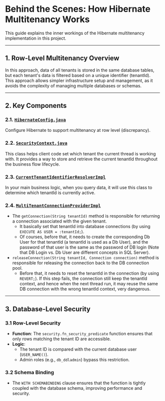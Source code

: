 # Behind the Scenes: How Hibernate Multitenancy Works

This guide explains the inner workings of the Hibernate multitenancy implementation in this project.

---

## 1. **Row-Level Multitenancy Overview**
In this approach, data of all tenants is stored in the same database tables, but each tenant's data is filtered based on a unique identifier (tenantId). This approach allows simpler infrastructure setup and management, as it avoids the complexity of managing multiple databases or schemas.

---

## 2. **Key Components**
### 2.1. [`HibernateConfig.java`](src/main/java/org/tnmk/practice_spring_jpa/pro07_multi_tenant_row_level/common/multitenant/HibernateConfig.java)
Configure Hibernate to support multitenancy at row level (discrepancy).

### 2.2. [`SecurityContext.java`](src/main/java/org/tnmk/practice_spring_jpa/pro07_multi_tenant_row_level/common/security/SecurityContext.java)
This class helps client code set which tenant the current thread is working with. 
It provides a way to store and retrieve the current tenantId throughout the business flow lifecycle.

### 2.3. [`CurrentTenantIdentifierResolverImpl`](src/main/java/org/tnmk/practice_spring_jpa/pro07_multi_tenant_row_level/common/multitenant/CurrentTenantIdentifierResolverImpl.java)
In your main business logic, when you query data, it will use this class to determine which tenantId is currently active.

### 2.4. [`MultiTenantConnectionProviderImpl`](src/main/java/org/tnmk/practice_spring_jpa/pro07_multi_tenant_row_level/common/multitenant/MultiTenantConnectionProviderImpl.java)
- The `getConnection(String tenantId)` method is responsible for returning a connection associated with the given tenant. 
  - It basically set that tenantId into database connections (by using `EXECUTE AS USER = :tenantId;`).
  - Of courses, before that, it needs to create the corresponding Db User for that tenantId (a tenantId is used as a Db User), and the password of that user is the same as the password of DB login 
    (Note that DB Login vs. Db User are different concepts in SQL Server).
- `releaseConnection(String tenantId, Connection connection)` method is responsible for releasing the connection back to the DB connection pool.
  - Before that, it needs to reset the tenantId in the connection (by using `REVERT;`). If this step fails, the connection still keep the tenantId context, and hence when the next thread run, it may reuse the same DB connection with the wrong tenantId context, very dangerous.

---

## 3. **Database-Level Security**
### 3.1 Row-Level Security
- **Function**: The `security.fn_security_predicate` function ensures that only rows matching the tenant ID are accessible.
- **Logic**:
    - The tenant ID is compared with the current database user (`USER_NAME()`).
    - Admin roles (e.g., `db_ddladmin`) bypass this restriction.

### 3.2 Schema Binding
- The `WITH SCHEMABINDING` clause ensures that the function is tightly coupled with the database schema, improving performance and security.

